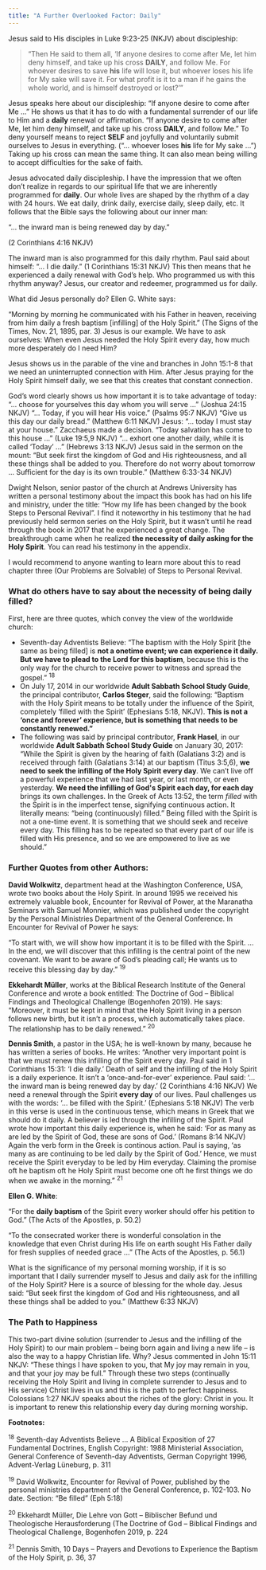 ```yaml
---
title: "A Further Overlooked Factor: Daily"
---
```


Jesus said to His disciples in Luke 9:23-25 (NKJV) about discipleship:

> <callout></callout>
> “Then He said to them all, ‘If anyone desires to come after Me, let him deny himself, and take up his cross **DAILY**, and follow Me. For whoever desires to save **his** life will lose it, but whoever loses his life for My sake will save it. For what profit is it to a man if he gains the whole world, and is himself destroyed or lost?’”

Jesus speaks here about our discipleship: “If anyone desire to come after Me ...” He shows us that it has to do with a fundamental surrender of our life to Him and a **daily** renewal or affirmation. “If anyone desire to come after Me, let him deny himself, and take up his cross **DAILY**, and follow Me.” To deny yourself means to reject **SELF** and joyfully and voluntarily submit ourselves to Jesus in everything. (“... whoever loses **his** life for My sake ...”) Taking up his cross can mean the same thing. It can also mean being willing to accept difficulties for the sake of faith.

Jesus advocated daily discipleship. I have the impression that we often don’t realize in regards to our spiritual life that we are inherently programmed for **daily**. Our whole lives are shaped by the rhythm of a day with 24 hours. We eat daily, drink daily, exercise daily, sleep daily, etc. It follows that the Bible says the following about our inner man:

“... the inward man is being renewed day by day.”

(2 Corinthians 4:16 NKJV)

The inward man is also programmed for this daily rhythm. Paul said about himself: “... I die daily.” (1 Corinthians 15:31 NKJV) This then means that he experienced a daily renewal with God’s help. Who programmed us with this rhythm anyway? Jesus, our creator and redeemer, programmed us for daily.

What did Jesus personally do? Ellen G. White says:

“Morning by morning he communicated with his Father in heaven, receiving from him daily a fresh baptism [infilling] of the Holy Spirit.” (The Signs of the Times, Nov. 21, 1895, par. 3) Jesus is our example. We have to ask ourselves: When even Jesus needed the Holy Spirit every day, how much more desperately do I need Him?

Jesus shows us in the parable of the vine and branches in John 15:1-8 that we need an uninterrupted connection with Him. After Jesus praying for the Holy Spirit himself daily, we see that this creates that constant connection.

God’s word clearly shows us how important it is to take advantage of today: “... choose for yourselves this day whom you will serve ...” (Joshua 24:15 NKJV) “... Today, if you will hear His voice.” (Psalms 95:7 NKJV) “Give us this day our daily bread.” (Matthew 6:11 NKJV) Jesus: “... today I must stay at your house.” Zacchaeus made a decision. “Today salvation has come to this house ...” (Luke 19:5,9 NKJV) “... exhort one another daily, while it is called ‘Today’ ...” (Hebrews 3:13 NKJV) Jesus said in the sermon on the mount: “But seek first the kingdom of God and His righteousness, and all these things shall be added to you. Therefore do not worry about tomorrow ... Sufficient for the day is its own trouble.” (Matthew 6:33-34 NKJV)

Dwight Nelson, senior pastor of the church at Andrews University has written a personal testimony about the impact this book has had on his life and ministry, under the title: “How my life has been changed by the book Steps to Personal Revival”. I find it noteworthy in his testimony that he had previously held sermon series on the Holy Spirit, but it wasn’t until he read through the book in 2017 that he experienced a great change. The breakthrough came when he realized **the necessity of daily asking for the Holy Spirit**. You can read his testimony in the appendix.

I would recommend to anyone wanting to learn more about this to read chapter three (Our Problems are Solvable) of Steps to Personal Revival.

### What do others have to say about the necessity of being daily filled?

First, here are three quotes, which convey the view of the worldwide church:

- Seventh-day Adventists Believe: “The baptism with the Holy Spirit [the same as being filled] is **not a onetime event; we can experience it daily. But we have to plead to the Lord for this baptism**, because this is the only way for the church to receive power to witness and spread the gospel.” <sup>18</sup>
- On July 17, 2014 in our worldwide **Adult Sabbath School Study Guide**, the principal contributor, **Carlos Steger**, said the following: “Baptism with the Holy Spirit means to be totally under the influence of the Spirit, completely ‘filled with the Spirit’ (Ephesians 5:18, NKJV). **This is not a ‘once and forever’ experience, but is something that needs to be constantly renewed.”**
- The following was said by principal contributor, **Frank Hasel**, in our worldwide **Adult Sabbath School Study Guide** on January 30, 2017: “While the Spirit is given by the hearing of faith (Galatians 3:2) and is received through faith (Galatians 3:14) at our baptism (Titus 3:5,6), **we need to seek the infilling of the Holy Spirit every day**. We can’t live off a powerful experience that we had last year, or last month, or even yesterday. **We need the infilling of God's Spirit each day, for each day** brings its own challenges. In the Greek of Acts 13:52, the term _filled_ with the Spirit is in the imperfect tense, signifying continuous action. It literally means: “being (continuously) filled.” Being filled with the Spirit is not a one-time event. It is something that we should seek and receive every day. This filling has to be repeated so that every part of our life is filled with His presence, and so we are empowered to live as we should.”

### Further Quotes from other Authors:

**David Wolkwitz**, department head at the Washington Conference, USA, wrote two books about the Holy Spirit. In around 1995 we received his extremely valuable book, Encounter for Revival of Power, at the Maranatha Seminars with Samuel Monnier, which was published under the copyright by the Personal Ministries Department of the General Conference. In Encounter for Revival of Power he says:

“To start with, we will show how important it is to be filled with the Spirit. ... In the end, we will discover that this infilling is the central point of the new covenant. We want to be aware of God’s pleading call; He wants us to receive this blessing day by day.” <sup>19</sup>

**Ekkehardt Müller**, works at the Biblical Research Institute of the General Conference and wrote a book entitled: The Doctrine of God – Biblical Findings and Theological Challenge (Bogenhofen 2019). He says: “Moreover, it must be kept in mind that the Holy Spirit living in a person follows new birth, but it isn’t a process, which automatically takes place. The relationship has to be daily renewed.” <sup>20</sup>

**Dennis Smith**, a pastor in the USA; he is well-known by many, because he has written a series of books. He writes: “Another very important point is that we must renew this infilling of the Spirit every day. Paul said in 1 Corinthians 15:31: ‘I die daily.’ Death of self and the infilling of the Holy Spirit is a daily experience. It isn’t a ‘once-and-for-ever’ experience. Paul said: ‘... the inward man is being renewed day by day.’ (2 Corinthians 4:16 NKJV) We need a renewal through the Spirit **every day** of our lives. Paul challenges us with the words: ‘... be filled with the Spirit.’ (Ephesians 5:18 NKJV) The verb in this verse is used in the continuous tense, which means in Greek that we should do it daily. A believer is led through the infilling of the Spirit. Paul wrote how important this daily experience is, when he said: ‘For as many as are led by the Spirit of God, these are sons of God.’ (Romans 8:14 NKJV) Again the verb form in the Greek is continous action. Paul is saying, ‘as many as are continuing to be led daily by the Spirit of God.’ Hence, we must receive the Spirit everyday to be led by Him everyday. Claiming the promise oft he baptism oft he Holy Spirit must become one oft he first things we do when we awake in the morning.” <sup>21</sup>

**Ellen G. White**:

“For the **daily baptism** of the Spirit every worker should offer his petition to God.” (The Acts of the Apostles, p. 50.2)

“To the consecrated worker there is wonderful consolation in the knowledge that even Christ during His life on earth sought His Father daily for fresh supplies of needed grace ...” (The Acts of the Apostles, p. 56.1)

What is the significance of my personal morning worship, if it is so important that I daily surrender myself to Jesus and daily ask for the infilling of the Holy Spirit? Here is a source of blessing for the whole day. Jesus said: “But seek first the kingdom of God and His righteousness, and all these things shall be added to you.” (Matthew 6:33 NKJV)

### The Path to Happiness

This two-part divine solution (surrender to Jesus and the infilling of the Holy Spirit) to our main problem – being born again and living a new life – is also the way to a happy Christian life. Why? Jesus commented in John 15:11 NKJV: “These things I have spoken to you, that My joy may remain in you, and that your joy may be full.” Through these two steps (continually receiving the Holy Spirit and living in complete surrender to Jesus and to His service) Christ lives in us and this is the path to perfect happiness. Colossians 1:27 NKJV speaks about the riches of the glory: Christ in you. It is important to renew this relationship every day during morning worship.

**Footnotes:**

<sup>18</sup> Seventh-day Adventists Believe ... A Biblical Exposition of 27 Fundamental Doctrines, English Copyright: 1988 Ministerial Association, General Conference of Seventh-day Adventists, German Copyright 1996, Advent-Verlag Lüneburg, p. 311

<sup>19</sup> David Wolkwitz, Encounter for Revival of Power, published by the personal ministries department of the General Conference, p. 102-103. No date. Section: “Be filled” (Eph 5:18)

<sup>20</sup> Ekkehardt Müller, Die Lehre von Gott – Biblischer Befund und Theologische Herausforderung (The Doctrine of God – Biblical Findings and Theological Challenge, Bogenhofen 2019, p. 224

<sup>21</sup> Dennis Smith, 10 Days – Prayers and Devotions to Experience the Baptism of the Holy Spirit, p. 36, 37